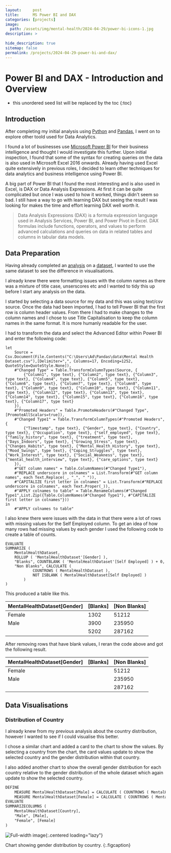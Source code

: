 ```yaml
---
layout:     post
title:      MS Power BI and DAX
categories: [projects]
image: 
  path: /assets/img/mental-health/2024-04-29/power-bi-icons-1.jpg
description: >
  
hide_description: true
sitemap: false
permalink: /projects/2024-04-29-power-bi-and-dax/
---
```

# Power BI and DAX - Introduction and Overview

* this unordered seed list will be replaced by the toc
{:toc}

## Introduction
After completing my initial analysis using [Python](https://www.python.org/) and [Pandas](https://pandas.pydata.org/), I went on to explore other toold used for Data Analytics.

I found a lot of businesses use [Microsoft Power BI](https://app.powerbi.com/) for their business intelligence and thought I would investigate this further. Upon initial inspection, I found that some of the syntax for creating queries on the data is also used in Microsoft Excel 2016 onwards. Already having used Excel quite extensively in previous roles, I decided to learn other techniques for data analytics and business intelligence using Power BI.

A big part of Power BI that I found the most interesting and is also used in Excel, is DAX or Data Analysis Expressions. At first it can be quite complicated but once I was used to how it worked, things didn't seem so bad. I still have a way to go with learning DAX but seeing the result I was looking for makes the time and effort learning DAX well worth it.

> Data Analysis Expressions (DAX) is a formula expression language used in Analysis Services, Power BI, and Power Pivot in Excel. DAX formulas include functions, operators, and values to perform advanced calculations and queries on data in related tables and columns in tabular data models.

## Data Preparation
Having already completed an [analysis](https://adam-godfrey.github.io/data-analysis-portfolio/projects/2024-04-06-mental-health/) on a [dataset](https://www.kaggle.com/datasets/bhavikjikadara/mental-health-dataset "Your home for data science"), I wanted to use the same dataset to see the difference in visualisations.

I already knew there were formatting issues with the column names as there was a mixture of title case, unserscores etc and I wanted to tidy this up before I start any analysis on the data.

I started by selecting a data source for my data and this was using text/csv source. Once the data had been imported, I had to tell Power BI that the first row is column header values. From there I had to make changes to the column names and I chose to use Title Capitalisation to keep the column names in the same format. It is more humanly readable for the user.

I had to transform the data and select the Advanced Editor within Power BI and enter the following code:

```
let
    Source = Csv.Document(File.Contents("C:\Users\Ad\Pandas\data\Mental Health Dataset.csv"),[Delimiter=",", Columns=17, Encoding=1252, QuoteStyle=QuoteStyle.None]),
    #"Changed Type" = Table.TransformColumnTypes(Source, {
        {"Column1", type text}, {"Column2", type text}, {"Column3", type text}, {"Column4", type text}, {"Column5", type text}, {"Column6", type text}, {"Column7", type text}, {"Column8", type text}, {"Column9", type text}, {"Column10", type text}, {"Column11", type text}, {"Column12", type text}, {"Column13", type text}, {"Column14", type text}, {"Column15", type text}, {"Column16", type text}, {"Column17", type text}
    }),
    #"Promoted Headers" = Table.PromoteHeaders(#"Changed Type", [PromoteAllScalars=true]),
    #"Changed Type1" = Table.TransformColumnTypes(#"Promoted Headers", {
        {"Timestamp", type text}, {"Gender", type text}, {"Country", type text}, {"Occupation", type text}, {"self_employed", type text}, {"family_history", type text}, {"treatment", type text}, {"Days_Indoors", type text}, {"Growing_Stress", type text}, {"Changes_Habits", type text}, {"Mental_Health_History", type text}, {"Mood_Swings", type text}, {"Coping_Struggles", type text}, {"Work_Interest", type text}, {"Social_Weakness", type text}, {"mental_health_interview", type text}, {"care_options", type text}
    }),
    #"GET column names" = Table.ColumnNames(#"Changed Type1"),
    #"REPLACE underscore in colnames" = List.Transform(#"GET column names", each Text.Replace(_, "_", " ")),
    #"CAPITALIZE first letter in colnames" = List.Transform(#"REPLACE underscore in colnames", each Text.Proper(_)),
    #"APPLY colnames to table" = Table.RenameColumns(#"Changed Type1",List.Zip({Table.ColumnNames(#"Changed Type1"), #"CAPITALIZE first letter in colnames"}))
in
    #"APPLY colnames to table"
```

I also knew there were issues with the data in that there were a lot of rows with missing values for the Self Employed column. To get an idea of how many rows had missing values by each gender I used the following code to create a table of counts.

```
EVALUATE
SUMMARIZE (
    MentalHealthDataset,
    ROLLUP ( 'MentalHealthDataset'[Gender] ),
    "Blanks", COUNTBLANK ( 'MentalHealthDataset'[Self Employed] ) + 0,
    "Non Blanks", CALCULATE (
            COUNTROWS ( MentalHealthDataset ),
            NOT ISBLANK ( MentalHealthDataset[Self Employed] )
        )
)
```

This produced a table like this.

| MentalHealthDataset[Gender] | [Blanks] | [Non Blanks] |
|-----------------------------|----------|--------------|
| Female                      | 1302     | 51212        |
| Male                        | 3900     | 235950       |
|                             | 5202     | 287162       |

After removing rows that have blank values, I reran the code above and got the following result.

| MentalHealthDataset[Gender] | [Blanks] | [Non Blanks] |
|-----------------------------|----------|--------------|
| Female                      |          | 51212        |
| Male                        |          | 235950       |
|                             |          | 287162       |

## Data Visualisations

### Distribution of Country
I already knew from my previous analysis about the country distribution, however I wanted to see if I could visualise this better.

I chose a similar chart and added a card to the chart to show the values. By selecting a country from the chart, the card values update to show the selected country and the gender distribution within that country.

I also added another chart to show the overall gender distribution for each country relative to the gender distribution of the whole dataset which again update to show the selected country.

```html
DEFINE
    MEASURE MentalHealthDataset[Male] = CALCULATE ( COUNTROWS ( MentalHealthDataset ), MentalHealthDataset[Gender] = "Male" )
    MEASURE MentalHealthDataset[Female] = CALCULATE ( COUNTROWS ( MentalHealthDataset ), MentalHealthDataset[Gender] = "Female" )
EVALUATE
SUMMARIZECOLUMNS (
    MentalHealthDataset[Country],
    "Male", [Male],
    "Female", [Female]
)
```
![Full-width image](/data-analysis-portfolio/assets/img/mental-health/2024-04-29/gender-by-country.png){:.centered loading="lazy"}

Chart showing gender distribution by country.
{:.figcaption}